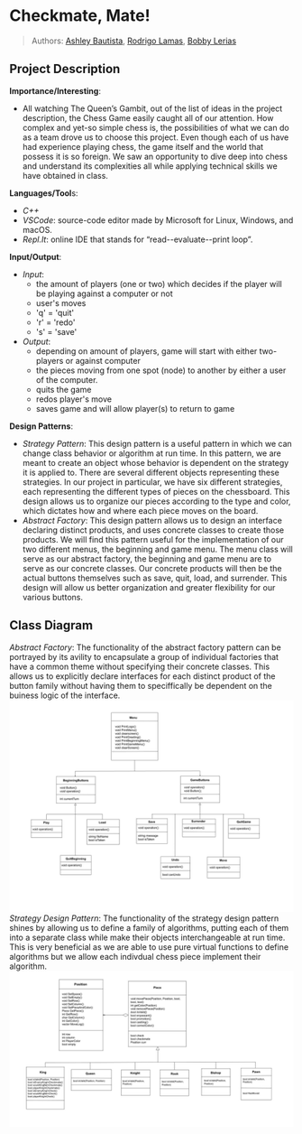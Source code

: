  # Checkmate, Mate!
 
 > Authors: [Ashley Bautista](https://github.com/ashley-bautista),
  [Rodrigo Lamas](https://github.com/lb-rodrigo),
  [Bobby Lerias](https://github.com/bobbyyy57)
 
## Project Description
**Importance/Interesting**:
 * All watching The Queen’s Gambit, out of the list of ideas in the project description, the Chess Game easily caught all of our attention. How complex and yet-so simple chess is, the possibilities of what we can do as a team drove us to choose this project. Even though each of us have had experience playing chess, the game itself and the world that possess it is so foreign. We saw an opportunity to dive deep into chess and understand its complexities all while applying technical skills we have obtained in class. 

**Languages/Tool**s:
 * *C++*
 * *VSCode*: source-code editor made by Microsoft for Linux, Windows, and macOS.
 * *Repl.It*: online IDE that stands for “read--evaluate--print loop”.
 
**Input/Output**:
 * *Input*:
   * the amount of players (one or two) which decides if the player will be playing against a computer or not
   * user's moves
   * 'q' = 'quit'
   * 'r' = 'redo'
   * 's' = 'save'
 * *Output*:
   * depending on amount of players, game will start with either two-players or against computer 
   * the pieces moving from one spot (node) to another by either a user of the computer.
   * quits the game
   * redos player's move
   * saves game and will allow player(s) to return to game
 
**Design Patterns**:
 * *Strategy Pattern*: This design pattern is a useful pattern in which we can change class behavior or algorithm at run time. In this pattern, we are meant to create an object whose behavior is dependent on the strategy it is applied to. There are several different objects representing these strategies. In our project in particular, we have six different strategies, each representing the different types of pieces on the chessboard. This design allows us to organize our pieces according to the type and color, which dictates how and where each piece moves on the board. 
 * *Abstract Factory*: This design pattern allows us to design an interface declaring distinct products, and uses concrete classes to create those products. We will find this pattern useful for the implementation of our two different menus, the beginning and game menu. The menu class will serve as our abstract factory, the beginning and game menu are to serve as our concrete classes. Our concrete products will then be the actual buttons themselves such as save, quit, load, and surrender. This design will allow us better organization and greater flexibility for our various buttons. 

## Class Diagram
 *Abstract Factory*: The functionality of the abstract factory pattern can be portrayed by its avility to encapsulate a group of individual factories that have a common theme without specifying their concrete classes. This allows us to explicitly declare interfaces for each distinct product of the button family without having them to speciffically be dependent on the buiness logic of the interface.
![](images/OMT%20Abstract%20Factory.jpg)
 *Strategy Design Pattern*: The functionality of the strategy design pattern shines by allowing us to define a family of algorithms, putting each of them into a separate class while make their objects interchangeable at run time. This is very beneficial as we are able to use pure virtual functions to define algorithms but we allow each indivdual chess piece implement their algorithm. 
![](images/OMT%20Strategy%20Pattern.jpg)
